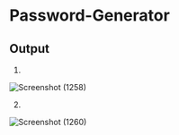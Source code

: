 # Password-Generator
## Output 
1.
![Screenshot (1258)](https://github.com/MohdAsad786/Password-Generator/assets/124057774/a47bf179-5f5a-41d5-a1ab-900ba72708b4)

2.

![Screenshot (1260)](https://github.com/MohdAsad786/Password-Generator/assets/124057774/65716398-f173-4bce-99ea-d4f15fef854e)
